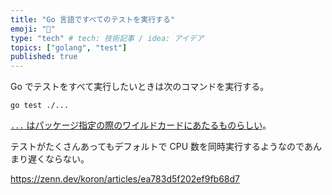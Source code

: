 ```yaml
---
title: "Go 言語ですべてのテストを実行する"
emoji: "🍡"
type: "tech" # tech: 技術記事 / idea: アイデア
topics: ["golang", "test"]
published: true
---
```


Go でテストをすべて実行したいときは次のコマンドを実行する。

```
go test ./...
```

[`...` はパッケージ指定の際のワイルドカードにあたるものらしい](https://pkg.go.dev/cmd/go#hdr-Package_lists_and_patterns)。

テストがたくさんあってもデフォルトで CPU 数を同時実行するようなのであんまり遅くならない。

https://zenn.dev/koron/articles/ea783d5f202ef9fb68d7
